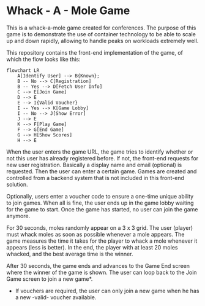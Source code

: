 # Whack - A - Mole Game

This is a whack-a-mole game created for conferences. The purpose of this game is to demonstrate the use of container technology to be able to scale up and down rapidly, allowing to handle peaks on workloads extremely well.

This repository contains the front-end implementation of the game, of which the flow looks like this:

```mermaid
flowchart LR
    A[Identify User] --> B{Known};
    B -- No --> C[Registration]
    B -- Yes --> D[Fetch User Info]
    C --> E[Join Game]
    D --> E
    E --> I{Valid Voucher}
    I -- Yes --> K[Game Lobby]
    I -- No --> J[Show Error]
    J --> E
    K --> F[Play Game]
    F --> G[End Game]
    G --> H[Show Scores]
    H --> E
```

When the user enters the game URL, the game tries to identify whether or not this user has already registered before. If not, the front-end requests for new user registration. Basically a display name and email (optional) is requested. Then the user can enter a certain game. Games are created and controlled from a backend system that is not included in this front-end solution.

Optionally, users enter a voucher code to ensure a one-time unique ability to join games. When all is fine, the user ends up in the game lobby waiting for the game to start. Once the game has started, no user can join the game anymore.

For 30 seconds, moles randomly appear on a 3 x 3 grid. The user (player) must whack moles as soon as possible whenever a mole appears. The game measures the time it takes for the player to whack a mole whenever it appears (less is better). In the end, the player with at least 20 moles whacked, and the best average time is the winner.

After 30 seconds, the game ends and advances to the Game End screen where the winner of the game is shown. The user can loop back to the Join Game screen to join a new game\*.

- If vouchers are required, the user can only join a new game when he has a new -valid- voucher available.
